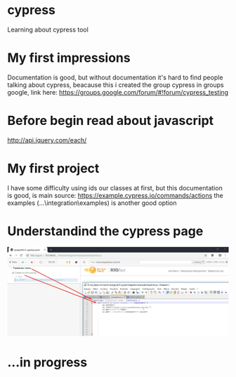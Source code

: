 # cypress
Learning about cypress tool

# My first impressions
Documentation is good, but without documentation it's hard to find people talking about cypress, beacause this i created the group cypress in groups google, link here: https://groups.google.com/forum/#!forum/cypress_testing

# Before begin read about javascript
http://api.jquery.com/each/

# My first project
I have some difficulty using ids our classes at first, but this documentation is good, is main source: https://example.cypress.io/commands/actions the examples (...\integration\examples) is another good option 

# Understandind the cypress page

![example](https://github.com/andreddias/cypress/blob/master/cypress.png)

# ...in progress

